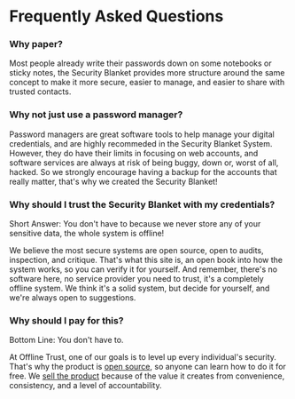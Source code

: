 # Frequently Asked Questions
### Why paper?
Most people already write their passwords down on some notebooks or sticky notes, the Security Blanket provides more structure around the same concept to make it more secure, easier to manage, and easier to share with trusted contacts.

### Why not just use a password manager?
Password managers are great software tools to help manage your digital credentials, and are highly recommeded in the Security Blanket System. However, they do have their limits in focusing on web accounts, and software services are always at risk of being buggy, down or, worst of all, hacked. So we strongly encourage having a backup for the accounts that really matter, that's why we created the Security Blanket!

### Why should I trust the Security Blanket with my credentials?
Short Answer: You don't have to because we never store any of your sensitive data, the whole system is offline! 

We believe the most secure systems are open source, open to audits, inspection, and critique. That's what this site is, an open book into how the system works, so you can verify it for yourself. And remember, there's no software here, no service provider you need to trust, it's a completely offline system. We think it's a solid system, but decide for yourself, and we're always open to suggestions.

### Why should I pay for this?
Bottom Line: You don't have to.

At Offline Trust, one of our goals is to level up every individual's security. That's why the product is [open source](https://github.com/offline-trust/security-blanket), so anyone can learn how to do it for free. We [sell the product](https://shop.offlinetrust.com) because of the value it creates from convenience, consistency, and a level of accountability.
